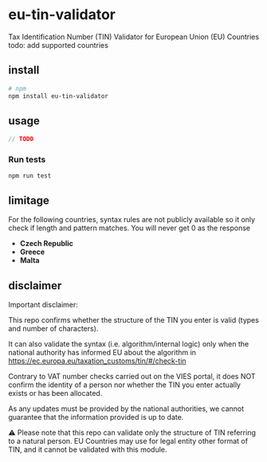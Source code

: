 # eu-tin-validator
Tax Identification Number (TIN) Validator for European Union (EU) Countries
todo: 
add supported countries

## install

```bash
# npm
npm install eu-tin-validator
```

## usage
```typescript
// TODO
```
### Run tests
`npm run test`

## limitage
For the following countries, syntax rules are not publicly available so it only check if length and pattern matches. You will never get 0 as the response
- **Czech Republic**
- **Greece**
- **Malta**

## disclaimer
Important disclaimer:

This repo confirms whether the structure of the TIN you enter is valid (types and number of characters).

It can also validate the syntax (i.e. algorithm/internal logic) only when the national authority has informed EU about the algorithm in https://ec.europa.eu/taxation_customs/tin/#/check-tin

Contrary to VAT number checks carried out on the VIES portal, it does NOT confirm the identity of a person nor whether the TIN you enter actually exists or has been allocated.

As any updates must be provided by the national authorities, we cannot guarantee that the information provided is up to date.

⚠ Please note that this repo can validate only the structure of TIN referring to a natural person. EU Countries may use for legal entity other format of TIN, and it cannot be validated with this module.